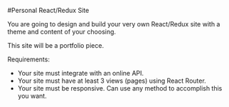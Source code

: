 #Personal React/Redux Site

You are going to design and build your very own React/Redux site with a theme and content of your choosing.

This site will be a portfolio piece.

Requirements:

* Your site must integrate with an online API.
* Your site must have at least 3 views (pages) using React Router.
* Your site must be responsive. Can use any method to accomplish this you want.